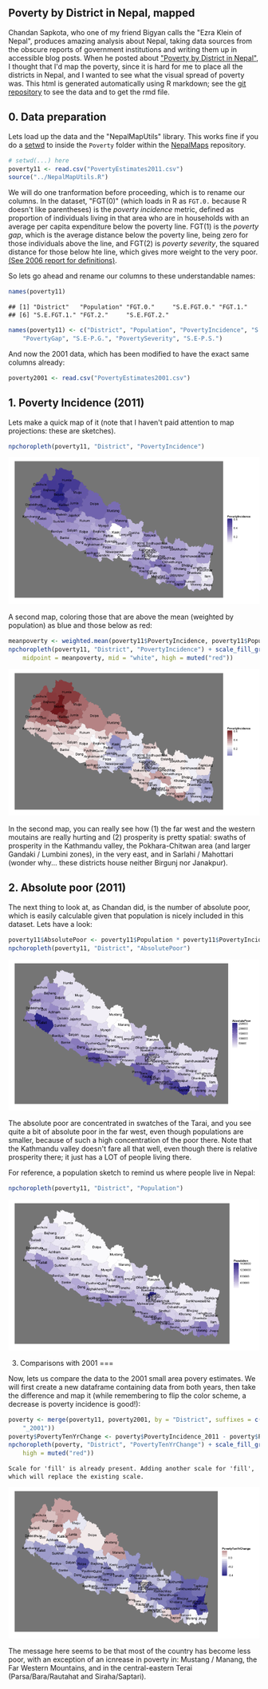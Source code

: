 <link href="http://kevinburke.bitbucket.org/markdowncss/markdown.css" rel="stylesheet"></link>

Poverty by District in Nepal, mapped
---

Chandan Sapkota, who one of my friend Bigyan calls the "Ezra Klein of Nepal", produces amazing analysis about Nepal, taking data sources from the obscure reports of government institutions and writing them up in accessible blog posts. When he posted about ["Poverty by District in Nepal"](http://sapkotac.blogspot.com/2013/07/poverty-by-district-in-nepal.html), I thought that I'd map the poverty, since it is hard for me to place all the districts in Nepal, and I wanted to see what the visual spread of poverty was. This html is generated automatically using R markdown; see the [git repository](https://github.com/prabhasp/NepalMaps/tree/gh-pages/Poverty) to see the data and to get the rmd file.

## 0. Data preparation

Lets load up the data and the "NepalMapUtils" library. This works fine if you do a [setwd](http://www.statmethods.net/interface/workspace.html) to inside the `Poverty` folder within the [NepalMaps](http://github.com/prabhasp/NepalMaps) repository.


```r
# setwd(...) here
poverty11 <- read.csv("PovertyEstimates2011.csv")
source("../NepalMapUtils.R")
```


We will do one tranformation before proceeding, which is to rename our columns. In the dataset, "FGT(0)" (which loads in R as `FGT.0.` because R doesn't like parentheses) is the _poverty incidence_ metric, defined as proportion of individuals living in that area who are in households with an average per capita expenditure below the poverty line. FGT(1) is the _poverty gap_, which is the average distance below the poverty line, being zero for those individuals above the line, and FGT(2) is _poverty severity_, the squared distance for those below hte line, which gives more weight to the very poor. [(See 2006 report for definitions)](http://cbs.gov.np/wp-content/uploads/2012/Others/SAE%20of%20Poverty,%20Caloric%20Intake%20and%20Malnutrition%20in%20Nepal.pdf).

So lets go ahead and rename our columns to these understandable names:

```r
names(poverty11)
```

```
## [1] "District"   "Population" "FGT.0."     "S.E.FGT.0." "FGT.1."    
## [6] "S.E.FGT.1." "FGT.2."     "S.E.FGT.2."
```

```r
names(poverty11) <- c("District", "Population", "PovertyIncidence", "S.E-P.I.", 
    "PovertyGap", "S.E-P.G.", "PovertySeverity", "S.E-P.S.")
```


And now the 2001 data, which has been modified to have the exact same columns already:


```r
poverty2001 <- read.csv("PovertyEstimates2001.csv")
```


## 1. Poverty Incidence (2011)

 Lets make a quick map of it (note that I haven't paid attention to map projections: these are sketches).

```r
npchoropleth(poverty11, "District", "PovertyIncidence")
```

![plot of chunk unnamed-chunk-4](figure/unnamed-chunk-4.png) 


A second map, coloring those that are above the mean (weighted by population) as blue and those below as red:

```r
meanpoverty <- weighted.mean(poverty11$PovertyIncidence, poverty11$Population)
npchoropleth(poverty11, "District", "PovertyIncidence") + scale_fill_gradient2(low = muted("blue"), 
    midpoint = meanpoverty, mid = "white", high = muted("red"))
```

![plot of chunk unnamed-chunk-5](figure/unnamed-chunk-5.png) 


In the second map, you can really see how (1) the far west and the western moutains are really hurting and (2) prosperity is pretty spatial: swaths of prosperity in the Kathmandu valley, the Pokhara-Chitwan area (and larger Gandaki / Lumbini zones), in the very east, and in Sarlahi / Mahottari (wonder why... these districts house neither Birgunj nor Janakpur).

## 2. Absolute poor (2011)

The next thing to look at, as Chandan did, is the number of absolute poor, which is easily calculable given that population is nicely included in this dataset. Lets have a look:

```r
poverty11$AbsolutePoor <- poverty11$Population * poverty11$PovertyIncidence
npchoropleth(poverty11, "District", "AbsolutePoor")
```

![plot of chunk unnamed-chunk-6](figure/unnamed-chunk-6.png) 

The absolute poor are concentrated in swatches of the Tarai, and you see quite a bit of absolute poor in the far west, even though populations are smaller, because of such a high concentration of the poor there. Note that the Kathmandu valley doesn't fare all that well, even though there is relative prosperity there; it just has a LOT of people living there.

For reference, a population sketch to remind us where people live in Nepal:

```r
npchoropleth(poverty11, "District", "Population")
```

![plot of chunk unnamed-chunk-7](figure/unnamed-chunk-7.png) 


3. Comparisons with 2001
===

Now, lets us compare the data to the 2001 small area povery estimates. We will first create a new dataframe containing data from both years, then take the difference and map it (while remembering to flip the color scheme, a decrease is poverty incidence is good!):


```r
poverty <- merge(poverty11, poverty2001, by = "District", suffixes = c("_2011", 
    "_2001"))
poverty$PovertyTenYrChange <- poverty$PovertyIncidence_2011 - poverty$PovertyIncidence_2001
npchoropleth(poverty, "District", "PovertyTenYrChange") + scale_fill_gradient2(low = muted("blue"), 
    high = muted("red"))
```

```
Scale for 'fill' is already present. Adding another scale for 'fill',
which will replace the existing scale.
```

![plot of chunk unnamed-chunk-8](figure/unnamed-chunk-8.png) 


The message here seems to be that most of the country has become less poor, with an exception of an icnrease in poverty in: Mustang / Manang, the Far Western Mountains, and in the central-eastern Terai (Parsa/Bara/Rautahat and Siraha/Saptari).

